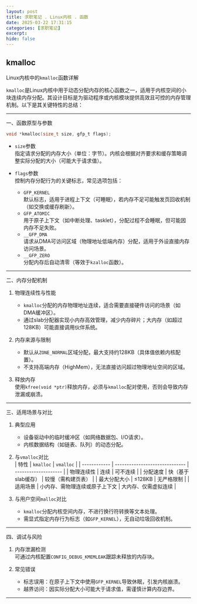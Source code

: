 ```yaml
---
layout: post
title: 求职笔记 . Linux内核 . 函数
date: 2025-03-22 17:31:15
categories: [求职笔记]
excerpt: 
hide: false
---
```


## kmalloc
Linux内核中的`kmalloc`函数详解 
 
`kmalloc`是Linux内核中用于动态分配内存的核心函数之一，适用于内核空间的小块连续内存分配。其设计目标是为驱动程序或内核模块提供高效且可控的内存管理机制。以下是其关键特性的总结：
 
---
 
一、函数原型与参数 
```c 
void *kmalloc(size_t size, gfp_t flags);
```
- `size`参数  
  指定请求分配的内存大小（单位：字节）。内核会根据对齐要求和缓存策略调整实际分配的大小（可能大于请求值）。
 
- `flags`参数  
  控制内存分配行为的关键标志，常见选项包括：
  - `GFP_KERNEL`  
    默认标志，适用于进程上下文（可睡眠），若内存不足可能触发页回收机制（如交换或缓存刷新）。
  - `GFP_ATOMIC`  
    用于原子上下文（如中断处理、tasklet），分配过程不会睡眠，但可能因内存不足失败。
  - `__GFP_DMA`  
    请求从DMA可访问区域（物理地址低端内存）分配，适用于外设直接内存访问场景。
  - `__GFP_ZERO`  
    分配内存后自动清零（等效于`kzalloc`函数）。
 
---
 
二、内存分配机制 
1. 物理连续性与性能  
   - `kmalloc`分配的内存物理地址连续，适合需要直接硬件访问的场景（如DMA缓冲区）。
   - 通过slab分配器实现小内存高效管理，减少内存碎片；大内存（如超过128KB）可能直接调用伙伴系统。
 
2. 内存来源与限制  
   - 默认从`ZONE_NORMAL`区域分配，最大支持约128KB（具体值依赖内核配置）。
   - 不支持高端内存（HighMem），无法直接访问超过物理地址空间的区域。
 
3. 释放内存  
   使用`kfree(void *ptr)`释放内存，必须与`kmalloc`配对使用，否则会导致内存泄漏或崩溃。
 
---
 
三、适用场景与对比 
1. 典型应用  
   - 设备驱动中的临时缓冲区（如网络数据包、I/O请求）。
   - 内核数据结构（如链表、队列）的动态分配。
 
2. 与`vmalloc`对比  
    | 特性         | `kmalloc`                      | `vmalloc`            |
    | ------------ | ------------------------------ | -------------------- |
    | 物理连续性   | 连续                           | 可不连续             |
    | 分配速度     | 快（基于slab缓存）             | 较慢（需构建页表）   |
    | 最大分配大小 | ≤128KB                         | 无严格限制           |
    | 适用场景     | 小内存、需物理连续或原子上下文 | 大内存、仅需虚拟连续 |
 
3. 与用户空间`malloc`对比  
   - `kmalloc`分配内核空间内存，不进行换行符转换等文本处理。
   - 需显式指定内存行为标志（如`GFP_KERNEL`），无自动垃圾回收机制。
 
---
 
四、调试与风险 
1. 内存泄漏检测  
   可通过内核配置`CONFIG_DEBUG_KMEMLEAK`跟踪未释放的内存块。
 
2. 常见错误  
   - 标志误用：在原子上下文中使用`GFP_KERNEL`导致休眠，引发内核崩溃。
   - 越界访问：因实际分配大小可能大于请求值，需谨慎计算内存边界。
 
---
 
